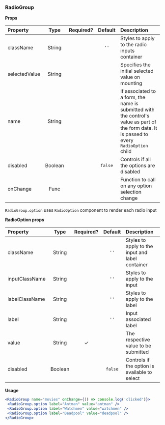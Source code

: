 ### RadioGroup

 **Props**

| Property | Type | Required? | Default | Description |
|:---|:---:|:---:|:---:|:---|
| className | String | | `''` | Styles to apply to the radio inputs container |
| selectedValue | String | | | Specifies the initial selected value on mounting |
| name | String | | | If associated to a form, the name is submitted with the control's value as part of the form data. It is passed to every `RadioOption` child |
| disabled | Boolean | | `false` | Controls if all the options are disabled |
| onChange | Func | | | Function to call on any option selection change |

`RadioGroup.option` uses `RadioOption` component to render each radio input

**RadioOption props**

| Property | Type | Required? | Default | Description |
|:---|:---:|:---:|:---:|:---|
| className | String | | `''` | Styles to apply to the input and label container |
| inputClassName | String | | `''` | Styles to apply to the input |
| labelClassName | String | | `''` | Styles to apply to the label |
| label | String | | `''` | Input associated label |
| value | String | ✓ | | The respective value to be submitted |
| disabled | Boolean | | `false` | Controls if the option is available to select |

**Usage**

 ```jsx
<RadioGroup name="movies" onChange={() => console.log('clicked')}>
  <RadioGroup.option label="Antman" value="antman" />
  <RadioGroup.option label="Watchmen" value="watchmen" />
  <RadioGroup.option label="Deadpool" value="deadpool" />
</RadioGroup>
```
